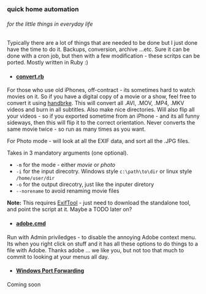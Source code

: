 ###  quick home automation
###### for the little things in everyday life

Typically there are a lot of things that are needed to be done but I just done have the time to do it.  Backups, conversion, archive ...etc.  Sure it can be done with a cron job, but then with a few modification - these scritps can be ported.  Mostly written in Ruby :)

* #### [convert.rb](./convert.rb)
For those who use old iPhones, off-contract - its sometimes hard to watch movies on it.  So if you have a digital copy of a movie or a show, feel free to convert it using [handbrke](https://handbrake.fr/downloads.php).  This will convert all .AVI, .MOV, .MP4, .MKV videos and burn in all subtitles.  Also make nice directories.  Will also flip all your videos - so if you exported sometime from an iPhone - and its all funny sideways, then this will flip it to the correct orientation.  Never converts the same movie twice - so run as many times as you want.

For Photo mode - will look at all the EXIF data, and sort all the .JPG files.

Takes in 3 mandatory arguments (one optional).
+ ```-m``` for the mode - either *movie* or *photo*
+ ```-i``` for the input direcotry.  Windows style ```c:\path\to\dir``` or linux style ```/home/user/dir```
+ ```-o``` for the output direcotry, just like the inputer diretory
+ ```--norename``` to avoid renaming movie files

**Note:**  This requires [ExifTool](http://www.sno.phy.queensu.ca/~phil/exiftool/) - just need to download the standalone tool, and point the script at it.  Maybe a TODO later on?

* #### [adobe.cmd](../adobe.cmd)
Run with Admin priviledges - to disable the annoying Adobe context menu.  Its when you right click on stuff and it has all these options to do things to a file with Adobe.  Thanks adobe ... we like you, but not too that much to commit to looking at your menus all day.

* #### [Windows Port Forwarding](./winPortFwd.ps1)
Coming soon